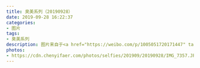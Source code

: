 ```yaml
---
title: 臭美系列（20190928）
date: 2019-09-28 16:22:37
categories:
- 图片
tags:
- 臭美系列
description: 图片来自于<a href="https://weibo.com/p/1005051720171447" target="_blank">quanmmmmm</a><br/> “也是在游乐园喔～切个题～” ​​​ ​​​ ​​​ ​​​
photos: 
- https://cdn.chenyifaer.com/photos/selfies/201909/20190928/IMG_7357.JPG
---
```


